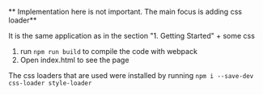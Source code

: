 ** Implementation here is not important. The main focus is adding css loader**

It is the same application as in the section "1. Getting Started" + some css

1. run `npm run build` to compile the code with webpack
2. Open index.html to see the page

The css loaders that are used were installed by running `npm i --save-dev css-loader style-loader`

